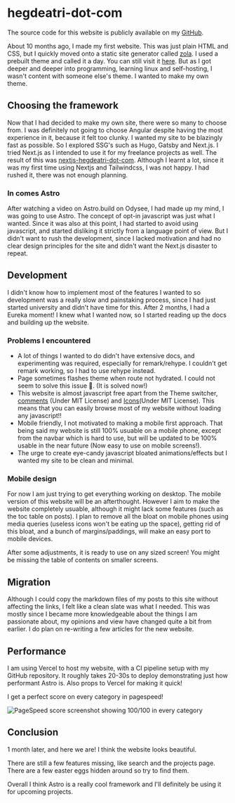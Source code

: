 # hegdeatri-dot-com

The source code for this website is publicly available on my [GitHub](https://github.com/hegde-atri/hegdeatri-dot-com).

About 10 months ago, I made my first website. This was just plain HTML and CSS, but I quickly
moved onto a static site generator called [zola](https://www.getzola.org). I used a prebuilt theme
and called it a day. You can still visit it [here](https://old.hegdeatri.com). But as I got deeper and deeper into programming, learning linux and self-hosting,
I wasn't content with someone else's theme. I wanted to make my own theme.

## Choosing the framework

Now that I had decided to make my own site, there were so many to choose from. I was definitely not going
to choose Angular despite having the most experience in it, because it felt too clunky. I wanted my site
to be blazingly fast as possible. So I explored SSG's such as Hugo, Gatsby and Next.js. I tried Next.js
as I intended to use it for my freelance projects as well. The result of this was
[nextjs-hegdeatri-dot-com](https://nextjs-hegdeatri.com). Although I learnt a lot, since it was my
first time using Nextjs and Tailwindcss, I was not happy. I had rushed it, there was not enough planning.

### In comes Astro

After watching a video on Astro.build on Odysee, I had made up my mind, I was going to use Astro.
The concept of opt-in javascript was just what I wanted. Since it was also at this point, I had
started to avoid using javascript, and started disliking it strictly from a language point of view.
But I didn't want to rush the development, since I lacked motivation and had no clear design principles
for the site and didn't want the Next.js disaster to repeat.

## Development

I didn't know how to implement most of the features I wanted to so development was a really slow
and painstaking process, since I had just started university and didn't have time for this.
After 2 months, I had a Eureka moment! I knew what I wanted now, so I started reading up the docs
and building up the website.

### Problems I encountered

- A lot of things I wanted to do didn't have extensive docs, and experimenting was required, especially for remark/rehype.
  I couldn't get remark working, so I had to use rehype instead.
- Page sometimes flashes theme when route not hydrated. I could not seem to solve this issue 🤔. (It is solved now!)
- This website is almost javascript free apart from the Theme switcher, [comments](https://github.com/utterance/utterances)
  (Under MIT License) and [Icons](https://github.com/iconify/iconify)(Under MIT License). This means that you can easily browse
  most of my website without loading any javascript!!
- Mobile friendly, I not motivated to making a mobile first approach. That being said my website is still 100% usuable on a
  mobile phone, except from the navbar which is hard to use, but will be updated to be 100% usable in the near future (Now easy to use on mobile screens!).
- The urge to create eye-candy javascript bloated animations/effects but I wanted my site to be clean and minimal.

### Mobile design

For now I am just trying to get everything working on desktop. The mobile version of this website will be an afterthought.
However I aim to make the website completely usuable, although it might lack some features (such as the toc table on posts).
I plan to remove all the bloat on mobile phones using media queries (useless icons won't be eating up the space), getting
rid of this bloat, and a bunch of margins/paddings, will make an easy port to mobile devices.

After some adjustments, it is ready to use on any sized screen! You might be missing the table of contents on smaller screens.

## Migration

Although I could copy the markdown files of my posts to this site without affecting the links, I felt
like a clean slate was what I needed. This was mostly since I became more knowledgeable about the things
I am passionate about, my opinions and view have changed quite a bit from earlier. I do plan on re-writing a
few articles for the new website.

## Performance

I am using Vercel to host my website, with a CI pipeline setup with my GitHub repository. It roughly takes 20-30s to deploy
demonstrating just how performant Astro is. Also props to Vercel for making it quick!

I get a perfect score on every category in pagespeed!

![PageSpeed score screenshot showing 100/100 in every category](/assets/posts/first-post/pagespeed.png)

## Conclusion

1 month later, and here we are! I think the website looks beautiful. 

There are still a few features missing, like search and the projects page. There are a few easter eggs hidden around so try to find them.

Overall I think Astro is a really cool framework and I'll definitely be using it for upcoming projects.

